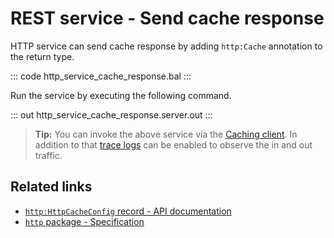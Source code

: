 # REST service - Send cache response

HTTP service can send cache response by adding `http:Cache` annotation to the return type.

::: code http_service_cache_response.bal :::

Run the service by executing the following command.

::: out http_service_cache_response.server.out :::

>**Tip:** You can invoke the above service via the [Caching client](/learn/by-example/http-caching-client). In addition to that [trace logs](/learn/by-example/http-trace-logs/) can be enabled to observe the in and out traffic.

## Related links
- [`http:HttpCacheConfig` record - API documentation](https://lib.ballerina.io/ballerina/http/latest/records/HttpCacheConfig)
- [`http` package - Specification](/spec/http/#53-matrix)
